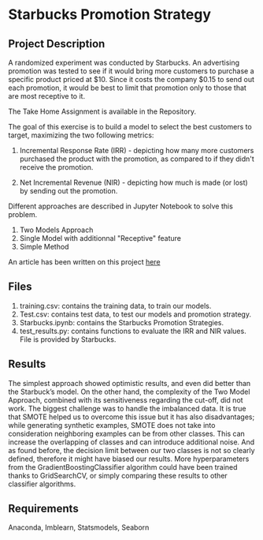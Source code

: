 # Starbucks Promotion Strategy

## Project Description

A randomized experiment was conducted by Starbucks. An advertising promotion was tested to see if it would bring more customers to purchase a specific product priced at $10. Since it costs the company $0.15 to send out each promotion, it would be best to limit that promotion only to those that are most receptive to it. 

The Take Home Assignment is available in the Repository.

The goal of this exercise is to build a model to select the best customers to target, maximizing the two following metrics:

1. Incremental Response Rate (IRR) - depicting how many more customers purchased the product with the promotion, as compared to if they didn't receive the promotion.

2. Net Incremental Revenue (NIR) - depicting how much is made (or lost) by sending out the promotion.

Different approaches are described in Jupyter Notebook to solve this problem.
1. Two Models Approach
2. Single Model with additionnal "Receptive" feature
3. Simple Method

An article has been written on this project [here](https://medium.com/@adlef01/starbucks-promotion-strategy-741f2a591ab) 

## Files

1. training.csv: contains the training data, to train our models.
2. Test.csv: contains test data, to test our models and promotion strategy.
3. Starbucks.ipynb: contains the Starbucks Promotion Strategies.
4. test_results.py: contains functions to evaluate the IRR and NIR values. File is provided by Starbucks.

## Results

The simplest approach showed optimistic results, and even did better than the Starbuck’s model. 
On the other hand, the complexity of the Two Model Approach, combined with its sensitiveness regarding the cut-off, did not work.
The biggest challenge was to handle the imbalanced data. It is true that SMOTE helped us to overcome this issue but it has also disadvantages; while generating synthetic examples, SMOTE does not take into consideration neighboring examples can be from other classes. This can increase the overlapping of classes and can introduce additional noise. And as found before, the decision limit between our two classes is not so clearly defined, therefore it might have biased our results.
More hyperparameters from the GradientBoostingClassifier algorithm could have been trained thanks to GridSearchCV, or simply comparing these results to other classifier algorithms.

## Requirements

Anaconda, Imblearn, Statsmodels, Seaborn

